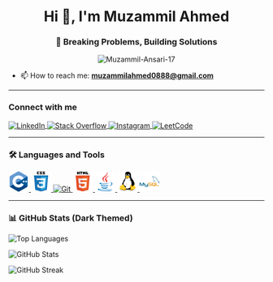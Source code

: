 <h1 align="center">Hi 👋, I'm Muzammil Ahmed</h1>
<h3 align="center">🧩 Breaking Problems, Building Solutions</h3>

<p align="center">
  <img src="https://komarev.com/ghpvc/?username=Muzammil-Ansari-17&label=Profile%20views&color=0e75b6&style=flat" alt="Muzammil-Ansari-17" />
</p>

- 📫 How to reach me: **muzammilahmed0888@gmail.com**

---

### Connect with me

<p align="left">
  <a href="https://linkedin.com/in/muzammil-fayyaz" target="_blank">
    <img align="center" src="https://raw.githubusercontent.com/rahuldkjain/github-profile-readme-generator/master/src/images/icons/Social/linked-in-alt.svg" alt="LinkedIn" height="30" width="40" />
  </a>
  <a href="https://stackoverflow.com/users/your-user-id" target="_blank">
    <img align="center" src="https://raw.githubusercontent.com/rahuldkjain/github-profile-readme-generator/master/src/images/icons/Social/stack-overflow.svg" alt="Stack Overflow" height="30" width="40" />
  </a>
  <a href="https://instagram.com/muzammil__ahmed" target="_blank">
    <img align="center" src="https://raw.githubusercontent.com/rahuldkjain/github-profile-readme-generator/master/src/images/icons/Social/instagram.svg" alt="Instagram" height="30" width="40" />
  </a>
  <a href="https://leetcode.com/muzammil_ahmed_ansari" target="_blank">
    <img align="center" src="https://raw.githubusercontent.com/rahuldkjain/github-profile-readme-generator/master/src/images/icons/Social/leet-code.svg" alt="LeetCode" height="30" width="40" />
  </a>
</p>

---

### 🛠️ Languages and Tools

<p align="left">
  <a href="https://www.w3schools.com/cpp/" target="_blank">
    <img src="https://raw.githubusercontent.com/devicons/devicon/master/icons/cplusplus/cplusplus-original.svg" alt="C++" width="40" height="40"/>
  </a>
  <a href="https://www.w3schools.com/css/" target="_blank">
    <img src="https://raw.githubusercontent.com/devicons/devicon/master/icons/css3/css3-original-wordmark.svg" alt="CSS3" width="40" height="40"/>
  </a>
  <a href="https://git-scm.com/" target="_blank">
    <img src="https://www.vectorlogo.zone/logos/git-scm/git-scm-icon.svg" alt="Git" width="40" height="40"/>
  </a>
  <a href="https://www.w3.org/html/" target="_blank">
    <img src="https://raw.githubusercontent.com/devicons/devicon/master/icons/html5/html5-original-wordmark.svg" alt="HTML5" width="40" height="40"/>
  </a>
  <a href="https://www.java.com" target="_blank">
    <img src="https://raw.githubusercontent.com/devicons/devicon/master/icons/java/java-original.svg" alt="Java" width="40" height="40"/>
  </a>
  <a href="https://www.linux.org/" target="_blank">
    <img src="https://raw.githubusercontent.com/devicons/devicon/master/icons/linux/linux-original.svg" alt="Linux" width="40" height="40"/>
  </a>
  <a href="https://www.mysql.com/" target="_blank">
    <img src="https://raw.githubusercontent.com/devicons/devicon/master/icons/mysql/mysql-original-wordmark.svg" alt="MySQL" width="40" height="40"/>
  </a>
</p>

---

### 📊 GitHub Stats (Dark Themed)

<p align="left">
  <img src="https://github-readme-stats.vercel.app/api/top-langs/?username=Muzammil-Ansari-17&layout=compact&theme=radical&bg_color=000000&border_color=30363d" alt="Top Languages" />
</p>

<p align="left">
  <img src="https://github-readme-stats.vercel.app/api?username=Muzammil-Ansari-17&show_icons=true&theme=radical&bg_color=000000&border_color=30363d" alt="GitHub Stats" />
</p>

<p align="left">
  <img src="https://github-readme-streak-stats.herokuapp.com/?user=Muzammil-Ansari-17&theme=radical&background=000000&border=30363d" alt="GitHub Streak" />
</p>

